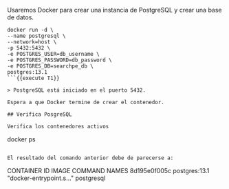 Usaremos Docker para crear una instancia de PostgreSQL y crear una base de datos.

```
docker run -d \
--name postgresql \
--network=host \
-p 5432:5432 \
-e POSTGRES_USER=db_username \
-e POSTGRES_PASSWORD=db_password \
-e POSTGRES_DB=searchpe_db \
postgres:13.1
```{{execute T1}}

> PostgreSQL está iniciado en el puerto 5432.

Espera a que Docker termine de crear el contenedor.

## Verifica PosgreSQL

Verifica los contenedores activos

```
docker ps
```{{execute T1}}

El resultado del comando anterior debe de parecerse a:

```
CONTAINER ID   IMAGE           COMMAND                  NAMES
8d195e0f005c   postgres:13.1   "docker-entrypoint.s…"   postgresql
```
